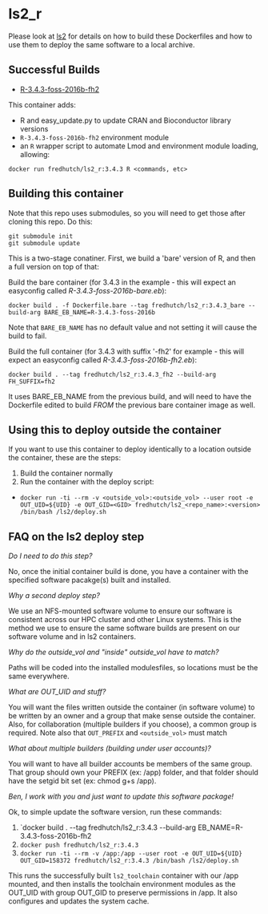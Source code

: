 # ls2_r

Please look at [ls2](https://github.com/FredHutch/ls2) for details on how to build these Dockerfiles and how to use them to deploy the same software to a local archive.

## Successful Builds

* [R-3.4.3-foss-2016b-fh2](R-3.4.3-foss-2016b-fh2.md)

This container adds:

* R and easy_update.py to update CRAN and Bioconductor library versions
* `R-3.4.3-foss-2016b-fh2` environment module
* an `R` wrapper script to automate Lmod and environment module loading, allowing:
```
docker run fredhutch/ls2_r:3.4.3 R <commands, etc>
```

## Building this container

Note that this repo uses submodules, so you will need to get those after cloning this repo. Do this:

```
git submodule init
git submodule update
```

This is a two-stage conatiner. First, we build a 'bare' version of R, and then a full version on top of that:

Build the bare container (for 3.4.3 in the example - this will expect an easyconfig called _R-3.4.3-foss-2016b-bare.eb_):

`docker build . -f Dockerfile.bare --tag fredhutch/ls2_r:3.4.3_bare --build-arg BARE_EB_NAME=R-3.4.3-foss-2016b`

Note that `BARE_EB_NAME` has no default value and not setting it will cause the build to fail.

Build the full container (for 3.4.3  with suffix '-fh2' for example - this will expect an easyconfig called _R-3.4.3-foss-2016b-fh2.eb_):

`docker build . --tag fredhutch/ls2_r:3.4.3_fh2 --build-arg FH_SUFFIX=fh2`

It uses BARE_EB_NAME from the previous build, and will need to have the Dockerfile edited to build _FROM_ the previous bare container image as well.

## Using this to deploy outside the container

If you want to use this container to deploy identically to a location outside the container, these are the steps:

1. Build the container normally
1. Run the container with the deploy script:
 * `docker run -ti --rm -v <outside_vol>:<outside_vol> --user root -e OUT_UID=${UID} -e OUT_GID=<GID> fredhutch/ls2_<repo_name>:<version> /bin/bash /ls2/deploy.sh`

## FAQ on the ls2 deploy step

*Do I need to do this step?*

No, once the initial container build is done, you have a container with the specified software pacakge(s) built and installed.

*Why a second deploy step?*

We use an NFS-mounted software volume to ensure our software is consistent across our HPC cluster and other Linux systems. This is the method we use to ensure the same software builds are present on our software volume and in ls2 containers.

*Why do the outside_vol and "inside" outside_vol have to match?*

Paths will be coded into the installed modulesfiles, so locations must be the same everywhere.

*What are OUT_UID and stuff?*

You will want the files written outside the container (in software volume) to be written by an owner and a group that make sense outside the container. Also, for collaboration (multiple builders if you choose), a common group is required. Note also that `OUT_PREFIX` and `<outside_vol>` must match

*What about multiple builders (building under user accounts)?*

You will want to have all builder accounts be members of the same group. That group should own your PREFIX (ex: /app) folder, and that folder should have the setgid bit set (ex: chmod g+s /app). 

*Ben, I work with you and just want to update this software package!*

Ok, to simple update the software version, run these commands:

1. `docker build . --tag fredhutch/ls2_r:3.4.3 --build-arg EB_NAME=R-3.4.3-foss-2016b-fh2
1. `docker push fredhutch/ls2_r:3.4.3`
1. `docker run -ti --rm -v /app:/app --user root -e OUT_UID=${UID} OUT_GID=158372 fredhutch/ls2_r:3.4.3 /bin/bash /ls2/deploy.sh`

This runs the successfully built `ls2_toolchain` container with our /app mounted, and then installs the toolchain environment modules as the OUT_UID with group OUT_GID to preserve permissions in /app. It also configures and updates the system cache.
